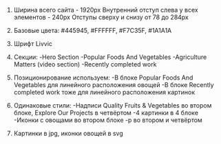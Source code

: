 1. Ширина всего сайта - 1920px
Внутренний отступ слева у всех элементов - 240px
Отступы сверху и снизу от 78 до 284px

2. Базовые цвета: #445945, #FFFFFF, #F7C35F, #1A1A1A

3. Шрифт Livvic

4. Секции: 
-Hero Section
-Popular Foods And Vegetables
-Agriculture Matters (video section)
-Recently completed work

5. Позиционирование используем:
-В блоке Popular Foods And Vegetables для линейного расположения овощей
-В блоке Recently completed work тоже для линейного расположения картинок

6. Одинаковые стили:
-Надписи Quality Fruits & Vegetables во втором блоке, Explore Our Projects в четвёртом
-4 картинки в 4 блоке
-Иконки с овощами во втором блоке
-p во втором и четвёртом

7. Картинки в jpg, иконки овощей в svg